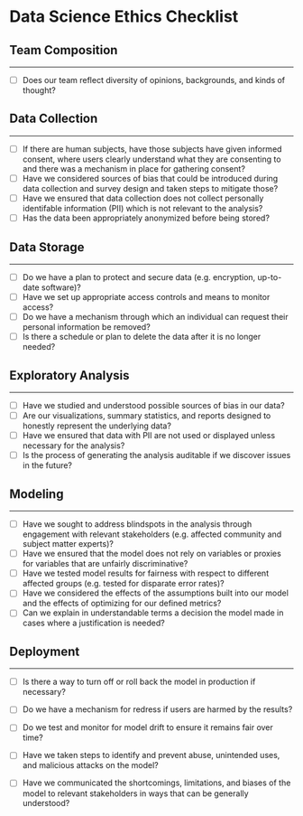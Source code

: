 # Data Science Ethics Checklist

## Team Composition
------
 - [ ] Does our team reflect diversity of opinions, backgrounds, and kinds of thought?

## Data Collection
------
 - [ ] If there are human subjects, have those subjects have given informed consent, where users clearly understand what they are consenting to and there was a mechanism in place for gathering consent?
 - [ ] Have we considered sources of bias that could be introduced during data collection and survey design and taken steps to mitigate those?
 - [ ] Have we ensured that data collection does not collect personally identifable information (PII) which is not relevant to the analysis?
 - [ ] Has the data been appropriately anonymized before being stored?

## Data Storage
------
 - [ ] Do we have a plan to protect and secure data (e.g. encryption, up-to-date software)?
 - [ ] Have we set up appropriate access controls and means to monitor access?
 - [ ] Do we have a mechanism through which an individual can request their personal information be removed?
 - [ ] Is there a schedule or plan to delete the data after it is no longer needed?

## Exploratory Analysis
------
 - [ ] Have we studied and understood possible sources of bias in our data?
 - [ ] Are our visualizations, summary statistics, and reports designed to honestly represent the underlying data?
 - [ ] Have we ensured that data with PII are not used or displayed unless necessary for the analysis?
 - [ ] Is the process of generating the analysis auditable if we discover issues in the future?

## Modeling
------
 - [ ] Have we sought to address blindspots in the analysis through engagement with relevant stakeholders (e.g. affected community and subject matter experts)?
 - [ ] Have we ensured that the model does not rely on variables or proxies for variables that are unfairly discriminative?
 - [ ] Have we tested model results for fairness with respect to different affected groups (e.g. tested for disparate error rates)?
 - [ ] Have we considered the effects of the assumptions built into our model and the effects of optimizing for our defined metrics?
 - [ ] Can we explain in understandable terms a decision the model made in cases where a justification is needed?

## Deployment
------
 - [ ] Is there a way to turn off or roll back the model in production if necessary?
 - [ ] Do we have a mechanism for redress if users are harmed by the results?
 - [ ] Do we test and monitor for model drift to ensure it remains fair over time?
 - [ ] Have we taken steps to identify and prevent abuse, unintended uses, and malicious attacks on the model?
 - [ ] Have we communicated the shortcomings, limitations, and biases of the model to relevant stakeholders in ways that can be generally understood?

